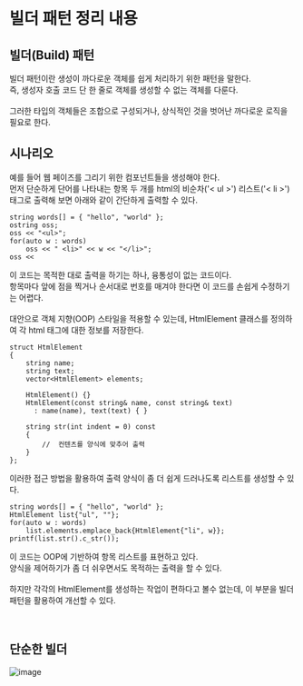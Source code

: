 # 빌더 패턴 정리 내용

## 빌더(Build) 패턴
빌더 패턴이란 생성이 까다로운 객체를 쉽게 처리하기 위한 패턴을 말한다.
<br>
즉, 생성자 호출 코드 단 한 줄로 객체를 생성할 수 없는 객체를 다룬다.
<br>
<br>
그러한 타입의 객체들은 조합으로 구성되거나, 상식적인 것을 벗어난 까다로운 로직을 필요로 한다.
<br>


## 시나리오
예를 들어 웹 페이즈를 그리기 위한 컴포넌트들을 생성해야 한다.
<br>
먼저 단순하게 단어를 나타내는 항목 두 개를 html의 비순차('< ul >') 리스트('< li >') 태그로 출력해 보면 아래와 같이 간단하게 출력할 수 있다.

```
string words[] = { "hello", "world" };
ostring oss;
oss << "<ul>";
for(auto w : words)
    oss << " <li>" << w << "</li>";
oss << 
```
이 코드는 목적한 대로 출력을 하기는 하나, 융통성이 없는 코드이다.
<br>
항목마다 앞에 점을 찍거나 순서대로 번호를 매겨야 한다면 이 코드를 손쉽게 수정하기는 어렵다.
<br>
<br>
대안으로 객체 지향(OOP) 스타일을 적용할 수 있는데, HtmlElement 클래스를 정의하여 각 html 태그에 대한 정보를 저장한다.

```
struct HtmlElement
{
    string name;
    string text;
    vector<HtmlElement> elements;
    
    HtmlElement() {}
    HtmlElement(const string& name, const string& text)
      : name(name), text(text) { }
      
    string str(int indent = 0) const
    {
        //  컨텐츠를 양식에 맞추어 출력
    }
};
```

이러한 접근 방법을 활용하여 출력 양식이 좀 더 쉽게 드러나도록 리스트를 생성할 수 있다.

```
string words[] = { "hello", "world" };
HtmlElement list{"ul", ""};
for(auto w : words)
    list.elements.emplace_back{HtmlElement{"li", w}};
printf(list.str().c_str());
```

이 코드는 OOP에 기반하여 항목 리스트를 표현하고 있다.
<br>
양식을 제어하기가 좀 더 쉬우면서도 목적하는 출력을 할 수 있다.
<br>
<br>
하지만 각각의 HtmlElement를 생성하는 작업이 편하다고 볼수 없는데, 이 부분을 빌더 패턴을 활용하여 개선할 수 있다.

<br>

## 단순한 빌더



![image](https://github.com/JeHeeYu/Book-Reviews/assets/87363461/db7abf92-3156-45a3-8678-268e9b212668)
